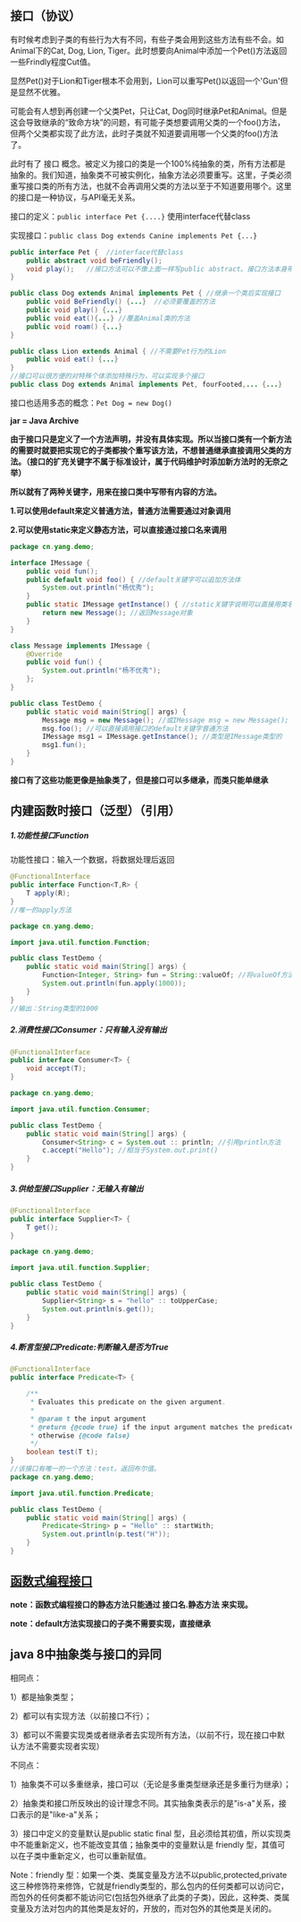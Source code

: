 ## 接口（协议）

有时候考虑到子类的有些行为大有不同，有些子类会用到这些方法有些不会。如Animal下的Cat, Dog, Lion, Tiger。此时想要向Animal中添加一个Pet()方法返回一些Frindly程度Cut值。

显然Pet()对于Lion和Tiger根本不会用到，Lion可以重写Pet()以返回一个'Gun'但是显然不优雅。

可能会有人想到再创建一个父类Pet，只让Cat, Dog同时继承Pet和Animal。但是这会导致继承的“致命方块”的问题，有可能子类想要调用父类的一个foo()方法，但两个父类都实现了此方法，此时子类就不知道要调用哪一个父类的foo()方法了。

此时有了 接口 概念。被定义为接口的类是一个100%纯抽象的类，所有方法都是抽象的。我们知道，抽象类不可被实例化，抽象方法必须要重写。这里，子类必须重写接口类的所有方法，也就不会再调用父类的方法以至于不知道要用哪个。这里的接口是一种协议，与API毫无关系。

接口的定义：`public interface Pet {....}`  使用interface代替class

实现接口：`public class Dog extends Canine implements Pet {...}` 

```java
public interface Pet {  //interface代替class
    public abstract void beFriendly();
    void play();   //接口方法可以不像上面一样写public abstract。接口方法本身带有public abstract的意思，这是他们的天赋
}

public class Dog extends Animal implements Pet { //继承一个类后实现接口
    public void BeFriendly() {...}  //必须要覆盖的方法
    public void play() {...}
    public void eat(){...} //覆盖Animal类的方法
    public void roam() {...}
}

public class Lion extends Animal { //不需要Pet行为的Lion
    public void eat() {...}
}
//接口可以很方便的对特殊个体添加特殊行为，可以实现多个接口
public class Dog extends Animal implements Pet, fourFooted,... {...}
```

接口也适用多态的概念：`Pet Dog = new Dog()`

**jar = Java Archive**



**由于接口只是定义了一个方法声明，并没有具体实现。所以当接口类有一个新方法的需要时就要把实现它的子类都挨个重写该方法，不想普通继承直接调用父类的方法。（接口的扩充关键字不属于标准设计，属于代码维护时添加新方法时的无奈之举）**

**所以就有了两种关键字，用来在接口类中写带有内容的方法。**

**1.可以使用default来定义普通方法，普通方法需要通过对象调用**

**2.可以使用static来定义静态方法，可以直接通过接口名来调用**

```java
package cn.yang.demo;

interface IMessage {
	public void fun();
	public default void foo() { //default关键字可以追加方法体
		System.out.println("杨优秀");
	}
	public static IMessage getInstance() { //static关键字说明可以直接用类名调用
		return new Message(); //返回Message对象
	}
}

class Message implements IMessage {
	@Override
	public void fun() {
		System.out.println("杨不优秀");
	};
}

public class TestDemo {
	public static void main(String[] args) {
        Message msg = new Message(); //或IMessage msg = new Message(); 多态
        msg.foo(); //可以直接调用接口的default关键字普通方法
        IMessage msg1 = IMessage.getInstance(); //类型是IMessage类型的
        msg1.fun();
	}
}


```

**接口有了这些功能更像是抽象类了，但是接口可以多继承，而类只能单继承**

## 内建函数时接口（泛型）（引用）

##### 1.功能性接口Function

功能性接口：输入一个数据，将数据处理后返回

```java
@FunctionalInterface
public interface Function<T,R> {
    T apply(R);
}
//唯一的apply方法

package cn.yang.demo;

import java.util.function.Function;

public class TestDemo {
	public static void main(String[] args) {
        Function<Integer, String> fun = String::valueOf; //将valueOf方法引用到接口中的方法中
        System.out.println(fun.apply(1000));
	}
}
//输出：String类型的1000
```

##### 2.消费性接口Consumer：只有输入没有输出

```java
@FunctionalInterface
public interface Consumer<T> {
    void accept(T);
}

package cn.yang.demo;

import java.util.function.Consumer;

public class TestDemo {
	public static void main(String[] args) {
        Consumer<String> c = System.out :: println; //引用println方法
        c.accept("Hello"); //相当于System.out.print()
	}
}

```

##### 3.供给型接口Supplier：无输入有输出

```java
@FunctionalInterface
public interface Supplier<T> {
    T get();
}

package cn.yang.demo;

import java.util.function.Supplier;

public class TestDemo {
	public static void main(String[] args) {
        Supplier<String> s = "hello" :: toUpperCase;
        System.out.println(s.get());
	}
}

```

##### 4.断言型接口Predicate:判断输入是否为True

```java
@FunctionalInterface
public interface Predicate<T> {

    /**
     * Evaluates this predicate on the given argument.
     *
     * @param t the input argument
     * @return {@code true} if the input argument matches the predicate,
     * otherwise {@code false}
     */
    boolean test(T t);
}
//该接口有唯一的一个方法：test。返回布尔值。
package cn.yang.demo;

import java.util.function.Predicate;

public class TestDemo {
	public static void main(String[] args) {
        Predicate<String> p = "Hello" :: startWith;
        System.out.println(p.test("H"));
	}
}

```

## [函数式编程接口](https://blog.csdn.net/sun_promise/article/details/51220518)

**note：函数式编程接口的静态方法只能通过 接口名.静态方法  来实现。**

**note：default方法实现接口的子类不需要实现，直接继承**



## java 8中抽象类与接口的异同

相同点：

1）都是抽象类型；

2）都可以有实现方法（以前接口不行）；

3）都可以不需要实现类或者继承者去实现所有方法，（以前不行，现在接口中默认方法不需要实现者实现）

不同点：

1）抽象类不可以多重继承，接口可以（无论是多重类型继承还是多重行为继承）；

2）抽象类和接口所反映出的设计理念不同。其实抽象类表示的是"is-a"关系，接口表示的是"like-a"关系；

3）接口中定义的变量默认是public static final 型，且必须给其初值，所以实现类中不能重新定义，也不能改变其值；抽象类中的变量默认是 friendly 型，其值可以在子类中重新定义，也可以重新赋值。



Note：friendly 型：如果一个类、类属变量及方法不以public,protected,private这三种修饰符来修饰，它就是friendly类型的，那么包内的任何类都可以访问它，而包外的任何类都不能访问它(包括包外继承了此类的子类)，因此，这种类、类属变量及方法对包内的其他类是友好的，开放的，而对包外的其他类是关闭的。

